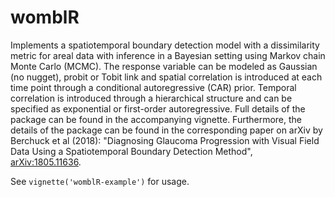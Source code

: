# womblR
Implements a spatiotemporal boundary detection model with a dissimilarity metric for areal data with inference in a Bayesian setting using Markov chain Monte Carlo (MCMC). The response variable can be modeled as Gaussian (no nugget), probit or Tobit link and spatial correlation is introduced at each time point through a conditional autoregressive (CAR) prior. Temporal correlation is introduced through a hierarchical structure and can be specified as exponential or first-order autoregressive. Full details of the package can be found in the accompanying vignette. Furthermore, the details of the package can be found in the corresponding paper on arXiv by Berchuck et al (2018): "Diagnosing Glaucoma Progression with Visual Field Data Using a Spatiotemporal Boundary Detection Method", <arXiv:1805.11636>.

See `vignette('womblR-example')` for usage.

